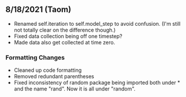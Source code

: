 ## 8/18/2021 (Taom)

* Renamed self.iteration to self.model_step to avoid confusion. (I'm still not totally clear on the difference though.)
* Fixed data collection being off one timestep? 
* Made data also get collected at time zero. 

### Formatting Changes
* Cleaned up code formatting
* Removed redundant parentheses  
* Fixed inconsistency of random package being imported both under * and the name "rand". Now it is all under "random".  
